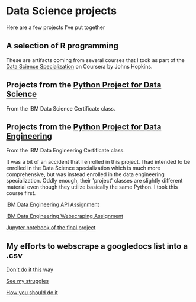 # Data Science projects
Here are a few projects I've put together

## A selection of R programming
These are artifacts coming from several courses that I took as part of the [Data Science Specialization](https://www.coursera.org/specializations/jhu-data-science) on Coursera by Johns Hopkins.



## Projects from the [Python Project for Data Science](https://www.coursera.org/learn/python-project-for-data-science) 
From the IBM Data Science Certificate class.

## Projects from the [Python Project for Data Engineering](https://www.coursera.org/learn/python-project-for-data-engineering/) 
From the IBM Data Engineering Certificate class.

It was a bit of an accident that I enrolled in this project.  I had intended to be enrolled in the Data Science specialization which is much more comprehensive, but was instead enrolled in the data engineering specialization.  Oddly enough, their 'project' classes are slightly different material even though they utilize basically the same Python.  I took this course first. 

[IBM Data Engineering API Assignment](ibm_data_engineering_apis.py)

[IBM Data Engineering Webscraping Assignment](ibm_data_engineering_webscraping.py)

[Jupyter notebook of the final project](Chicago_socioeconomic_data.ipynb)


## My efforts to webscrape a googledocs list into a .csv
[Don't do it this way](parse.py)

[See my struggles](scrape_old.py)

[How you should do it](scrape.py)
